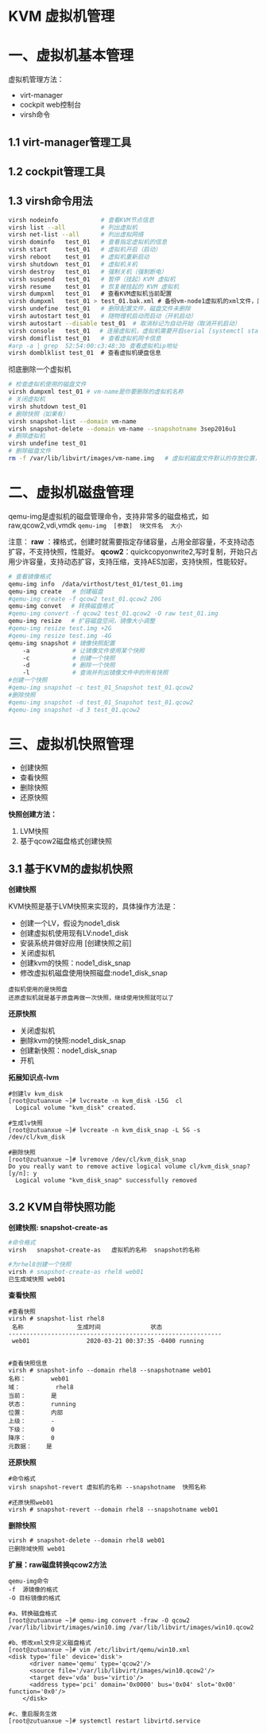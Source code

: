 # KVM 虚拟机管理

# 一、虚拟机基本管理

虚拟机管理方法：

- virt-manager
- cockpit web控制台
- virsh命令

## 1.1 virt-manager管理工具

## 1.2 cockpit管理工具

## 1.3 virsh命令用法

```bash
virsh nodeinfo            # 查看KVM节点信息
virsh list --all          # 列出虚拟机
virsh net-list --all      # 列出虚拟网络
virsh dominfo   test_01   # 查看指定虚拟机的信息
virsh start     test_01   # 虚拟机开启（启动）
virsh reboot    test_01   # 虚拟机重新启动 
virsh shutdown  test_01   # 虚拟机关机 
virsh destroy   test_01   # 强制关机（强制断电） 
virsh suspend   test_01   # 暂停（挂起）KVM 虚拟机 
virsh resume    test_01   # 恢复被挂起的 KVM 虚拟机 
virsh dumpxml   test_01   # 查看KVM虚拟机当前配置  
virsh dumpxml   test_01 > test_01.bak.xml # 备份vm-node1虚拟机的xml文件，原文件默认路径/etc/libvirt/qemu/vm-node1.xml
virsh undefine  test_01   # 删除配置文件，磁盘文件未删除 
virsh autostart test_01   # 随物理机启动而启动（开机启动） 
virsh autostart --disable test_01  # 取消标记为自动开始（取消开机启动）
virsh console   test_01　 # 连接虚拟机，虚拟机需要开启serial [systemctl start serial-getty@ttyS0.service]
virsh domiflist test_01   # 查看虚拟机网卡信息 
#arp -a | grep  52:54:00:c3:48:3b 查看虚拟机ip地址
virsh domblklist test_01  # 查看虚拟机硬盘信息
```

彻底删除一个虚拟机

```bash
# 检查虚拟机使用的磁盘文件
virsh dumpxml test_01 # vm-name是你要删除的虚拟机名称
# 关闭虚拟机
virsh shutdown test_01
# 删除快照（如果有）
virsh snapshot-list --domain vm-name
virsh snapshot-delete --domain vm-name --snapshotname 3sep2016u1
# 删除虚拟机
virsh undefine test_01
# 删除磁盘文件
rm -f /var/lib/libvirt/images/vm-name.img   # 虚拟机磁盘文件默认的存放位置，如果修改了地址，按照自己安装的地址来

```

# 二、虚拟机磁盘管理

qemu-img是虚拟机的磁盘管理命令，支持非常多的磁盘格式，如raw,qcow2,vdi,vmdk
`qemu-img  [参数]  块文件名  大小`

注意：
**raw** ：裸格式，创建时就需要指定存储容量，占用全部容量，不支持动态扩容，不支持快照，性能好。
**qcow2**：quickcopyonwrite2,写时复制，开始只占用少许容量，支持动态扩容，支持压缩，支持AES加密，支持快照，性能较好。

```bash
# 查看镜像格式
qemu-img info  /data/virthost/test_01/test_01.img
qemu-img create   # 创建磁盘
#qemu-img create -f qcow2 test_01.qcow2 20G
qemu-img convet　 # 转换磁盘格式
#qemu-img convert -f qcow2 test_01.qcow2 -O raw test_01.img
qemu-img resize　 # 扩容磁盘空间，镜像大小调整
#qemu-img resize test.img +2G
#qemu-img resize test.img -4G
qemu-img snapshot # 镜像快照配置
	-a            # 让镜像文件使用某个快照
	-c            # 创建一个快照
	-d            # 删除一个快照
	-l            # 查询并列出镜像文件中的所有快照
#创建一个快照
#qemu-img snapshot -c test_01_Snapshot test_01.qcow2
#删除快照
#qemu-img snapshot -d test_01_Snapshot test_01.qcow2 
#qemu-img snapshot -d 3 test_01.qcow2
```

# 三、虚拟机快照管理

- 创建快照
- 查看快照
- 删除快照
- 还原快照

**快照创建方法：**

1. LVM快照
2. 基于qcow2磁盘格式创建快照

## 3.1 基于KVM的虚拟机快照

**创建快照**

KVM快照是基于LVM快照来实现的，具体操作方法是：

- 创建一个LV，假设为node1_disk
- 创建虚拟机使用现有LV:node1_disk
- 安装系统并做好应用 [创建快照之前]
- 关闭虚拟机
- 创建kvm的快照：node1_disk_snap
- 修改虚拟机磁盘使用快照磁盘:node1_disk_snap

```
虚拟机使用的是快照盘 
还原虚拟机就是基于原盘再做一次快照，继续使用快照就可以了
```

**还原快照**

- 关闭虚拟机
- 删除kvm的快照:node1_disk_snap
- 创建新快照：node1_disk_snap
- 开机

**拓展知识点-lvm**

```
#创建lv kvm_disk
[root@zutuanxue ~]# lvcreate -n kvm_disk -L5G  cl 
  Logical volume "kvm_disk" created.
 
#生成lv快照
[root@zutuanxue ~]# lvcreate -n kvm_disk_snap -L 5G -s /dev/cl/kvm_disk 

#删除快照
[root@zutuanxue ~]# lvremove /dev/cl/kvm_disk_snap 
Do you really want to remove active logical volume cl/kvm_disk_snap? [y/n]: y
  Logical volume "kvm_disk_snap" successfully removed
```

## 3.2 KVM自带快照功能

**创建快照: snapshot-create-as**

```bash
#命令格式	
virsh   snapshot-create-as   虚拟机的名称  snapshot的名称

#为rhel8创建一个快照
virsh # snapshot-create-as rhel8 web01
已生成域快照 web01
```

**查看快照**

```
#查看快照
virsh # snapshot-list rhel8
 名称               生成时间              状态
------------------------------------------------------------
 web01                2020-03-21 00:37:35 -0400 running
 

#查看快照信息
virsh # snapshot-info --domain rhel8 --snapshotname web01 
名称：       web01
域：          rhel8
当前：       是
状态：       running
位置：       内部
上级：       -
下级：       0
降序：       0
元数据：    是 
```

**还原快照**

```
#命令格式
virsh snapshot-revert 虚拟机的名称 --snapshotname  快照名称

#还原快照web01
virsh # snapshot-revert --domain rhel8 --snapshotname web01 
```

**删除快照**

```
virsh # snapshot-delete --domain rhel8 web01 
已删除域快照 web01
```

**扩展：raw磁盘转换qcow2方法**

```
qemu-img命令
-f  源镜像的格式   
-O 目标镜像的格式

#a、转换磁盘格式
[root@zutuanxue ~]# qemu-img convert -fraw -O qcow2 /var/lib/libvirt/images/win10.img /var/lib/libvirt/images/win10.qcow2

#b、修改xml文件定义磁盘格式
[root@zutuanxue ~]# vim /etc/libvirt/qemu/win10.xml
<disk type='file' device='disk'>
      <driver name='qemu' type='qcow2'/>
      <source file='/var/lib/libvirt/images/win10.qcow2'/>
      <target dev='vda' bus='virtio'/>
      <address type='pci' domain='0x0000' bus='0x04' slot='0x00' function='0x0'/>
    </disk>

#c、重启服务生效
[root@zutuanxue ~]# systemctl restart libvirtd.service
```
